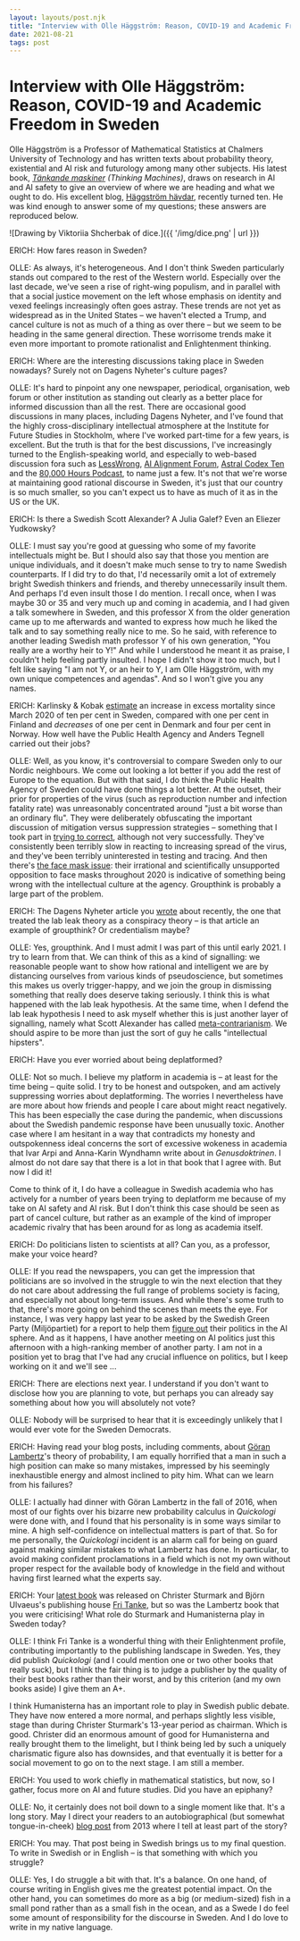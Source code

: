 ```yaml
---
layout: layouts/post.njk
title: "Interview with Olle Häggström: Reason, COVID-19 and Academic Freedom in Sweden"
date: 2021-08-21
tags: post
---
```


# Interview with Olle Häggström: Reason, COVID-19 and Academic Freedom in Sweden

Olle Häggström is a Professor of Mathematical Statistics at Chalmers University of Technology and has written texts about probability theory, existential and AI risk and futurology among many other subjects. His latest book, _[Tänkande maskiner](https://fritanke.se/bocker/tankande-maskiner/)_ _(Thinking Machines)_, draws on research in AI and AI safety to give an overview of where we are heading and what we ought to do. His excellent blog, [Häggström hävdar](https://haggstrom.blogspot.com), recently turned ten. He was kind enough to answer some of my questions; these answers are reproduced below.

![Drawing by Viktoriia Shcherbak of dice.]({{ '/img/dice.png' | url }})

ERICH: How fares reason in Sweden?

OLLE: As always, it's heterogeneous. And I don't think Sweden particularly stands out compared to the rest of the Western world. Especially over the last decade, we've seen a rise of right-wing populism, and in parallel with that a social justice movement on the left whose emphasis on identity and vexed feelings increasingly often goes astray. These trends are not yet as widespread as in the United States – we haven't elected a Trump, and cancel culture is not as much of a thing as over there – but we seem to be heading in the same general direction. These worrisome trends make it even more important to promote rationalist and Enlightenment thinking.

ERICH: Where are the interesting discussions taking place in Sweden nowadays? Surely not on Dagens Nyheter's culture pages?

OLLE: It's hard to pinpoint any one newspaper, periodical, organisation, web forum or other institution as standing out clearly as a better place for informed discussion than all the rest. There are occasional good discussions in many places, including Dagens Nyheter, and I've found that the highly cross-disciplinary intellectual atmosphere at the Institute for Future Studies in Stockholm, where I've worked part-time for a few years, is excellent. But the truth is that for the best discussions, I've increasingly turned to the English-speaking world, and especially to web-based discussion fora such as [LessWrong](https://www.lesswrong.com/), [AI Alignment Forum](https://www.alignmentforum.org/), [Astral Codex Ten](https://astralcodexten.substack.com/) and the [80,000 Hours Podcast](https://80000hours.org/podcast/), to name just a few. It's not that we're worse at maintaining good rational discourse in Sweden, it's just that our country is so much smaller, so you can't expect us to have as much of it as in the US or the UK.

ERICH: Is there a Swedish Scott Alexander? A Julia Galef? Even an Eliezer Yudkowsky?

OLLE: I must say you're good at guessing who some of my favorite intellectuals might be. But I should also say that those you mention are unique individuals, and it doesn't make much sense to try to name Swedish counterparts. If I did try to do that, I'd necessarily omit a lot of extremely bright Swedish thinkers and friends, and thereby unnecessarily insult them. And perhaps I'd even insult those I do mention. I recall once, when I was maybe 30 or 35 and very much up and coming in academia, and I had given a talk somewhere in Sweden, and this professor X from the older generation came up to me afterwards and wanted to express how much he liked the talk and to say something really nice to me. So he said, with reference to another leading Swedish math professor Y of his own generation, "You really are a worthy heir to Y!" And while I understood he meant it as praise, I couldn't help feeling partly insulted. I hope I didn't show it too much, but I felt like saying "I am not Y, or an heir to Y, I am Olle Häggström, with my own unique competences and agendas". And so I won't give you any names.

ERICH: Karlinsky & Kobak [estimate](https://elifesciences.org/articles/69336#table1) an increase in excess mortality since March 2020 of ten per cent in Sweden, compared with one per cent in Finland and _decreases_ of one per cent in Denmark and four per cent in Norway. How well have the Public Health Agency and Anders Tegnell carried out their jobs?

OLLE: Well, as you know, it's controversial to compare Sweden only to our Nordic neighbours. We come out looking a lot better if you add the rest of Europe to the equation. But with that said, I do think the Public Health Agency of Sweden could have done things a lot better. At the outset, their prior for properties of the virus (such as reproduction number and infection fatality rate) was unreasonably concentrated around "just a bit worse than an ordinary flu". They were deliberately obfuscating the important discussion of mitigation versus suppression strategies – something that I took part in [trying to correct](https://www.dn.se/debatt/alternativ-coronastrategi-for-sverige-kan-radda-liv/), although not very successfully. They've consistently been terribly slow in reacting to increasing spread of the virus, and they've been terribly uninterested in testing and tracing. And then there's [the face mask issue](https://blog.isi-web.org/react/2020/11/danish-face-mask-study/): their irrational and scientifically unsupported opposition to face masks throughout 2020 is indicative of something being wrong with the intellectual culture at the agency. Groupthink is probably a large part of the problem.

ERICH: The Dagens Nyheter article you [wrote](https://haggstrom.blogspot.com/2021/06/tendentiost-i-dn-om-labblackehypotesen.html) about recently, the one that treated the lab leak theory as a conspiracy theory – is that article an example of groupthink? Or credentialism maybe?

OLLE: Yes, groupthink. And I must admit I was part of this until early 2021. I try to learn from that. We can think of this as a kind of signalling: we reasonable people want to show how rational and intelligent we are by distancing ourselves from various kinds of pseudoscience, but sometimes this makes us overly trigger-happy, and we join the group in dismissing something that really does deserve taking seriously. I think this is what happened with the lab leak hypothesis. At the same time, when I defend the lab leak hypothesis I need to ask myself whether this is just another layer of signalling, namely what Scott Alexander has called [meta-contrarianism](https://www.lesswrong.com/s/XsMTxdQ6fprAQMoKi/p/9kcTNWopvXFncXgPy). We should aspire to be more than just the sort of guy he calls "intellectual hipsters".

ERICH: Have you ever worried about being deplatformed?

OLLE: Not so much. I believe my platform in academia is – at least for the time being – quite solid. I try to be honest and outspoken, and am actively suppressing worries about deplatforming. The worries I nevertheless have are more about how friends and people I care about might react negatively. This has been especially the case during the pandemic, when discussions about the Swedish pandemic response have been unusually toxic. Another case where I am hesitant in a way that contradicts my honesty and outspokenness ideal concerns the sort of excessive wokeness in academia that Ivar Arpi and Anna-Karin Wyndhamn write about in _Genusdoktrinen_. I almost do not dare say that there is a lot in that book that I agree with. But now I did it!

Come to think of it, I do have a colleague in Swedish academia who has actively for a number of years been trying to deplatform me because of my take on AI safety and AI risk. But I don't think this case should be seen as part of cancel culture, but rather as an example of the kind of improper academic rivalry that has been around for as long as academia itself.

ERICH: Do politicians listen to scientists at all? Can you, as a professor, make your voice heard?

OLLE: If you read the newspapers, you can get the impression that politicians are so involved in the struggle to win the next election that they do not care about addressing the full range of problems society is facing, and especially not about long-term issues. And while there's some truth to that, there's more going on behind the scenes than meets the eye. For instance, I was very happy last year to be asked by the Swedish Green Party (Miljöpartiet) for a report to help them [figure out](http://haggstrom.blogspot.com/2020/04/ett-knippe-tankar-och-forslag-om-ai.html) their politics in the AI sphere. And as it happens, I have another meeting on AI politics just this afternoon with a high-ranking member of another party. I am not in a position yet to brag that I've had any crucial influence on politics, but I keep working on it and we'll see ...

ERICH: There are elections next year. I understand if you don't want to disclose how you are planning to vote, but perhaps you can already say something about how you will absolutely not vote?

OLLE: Nobody will be surprised to hear that it is exceedingly unlikely that I would ever vote for the Sweden Democrats.

ERICH: Having read your blog posts, including comments, about [Göran Lambertz](https://en.wikipedia.org/wiki/G%C3%B6ran_Lambertz)'s theory of probability, I am equally horrified that a man in such a high position can make so many mistakes, impressed by his seemingly inexhaustible energy and almost inclined to pity him. What can we learn from his failures?

OLLE: I actually had dinner with Göran Lambertz in the fall of 2016, when most of our fights over his bizarre new probability calculus in _Quickologi_ were done with, and I found that his personality is in some ways similar to mine. A high self-confidence on intellectual matters is part of that. So for me personally, the _Quickologi_ incident is an alarm call for being on guard against making similar mistakes to what Lambertz has done. In particular, to avoid making confident proclamations in a field which is not my own without proper respect for the available body of knowledge in the field and without having first learned what the experts say.

ERICH: Your [latest book](https://fritanke.se/bocker/tankande-maskiner/) was released on Christer Sturmark and Björn Ulvaeus's publishing house [Fri Tanke](https://fritanke.se/), but so was the Lambertz book that you were criticising! What role do Sturmark and Humanisterna play in Sweden today?

OLLE: I think Fri Tanke is a wonderful thing with their Enlightenment profile, contributing importantly to the publishing landscape in Sweden. Yes, they did publish _Quickologi_ (and I could mention one or two other books that really suck), but I think the fair thing is to judge a publisher by the quality of their best books rather than their worst, and by this criterion (and my own books aside) I give them an A+.

I think Humanisterna has an important role to play in Swedish public debate. They have now entered a more normal, and perhaps slightly less visible, stage than during Christer Sturmark's 13-year period as chairman. Which is good. Christer did an enormous amount of good for Humanisterna and really brought them to the limelight, but I think being led by such a uniquely charismatic figure also has downsides, and that eventually it is better for a social movement to go on to the next stage. I am still a member.

ERICH: You used to work chiefly in mathematical statistics, but now, so I gather, focus more on AI and future studies. Did you have an epiphany?

OLLE: No, it certainly does not boil down to a single moment like that. It's a long story. May I direct your readers to an autobiographical (but somewhat tongue-in-cheek) [blog post](http://haggstrom.blogspot.com/2013/05/introvert-intervjuovning.html) from 2013 where I tell at least part of the story?

ERICH: You may. That post being in Swedish brings us to my final question. To write in Swedish or in English – is that something with which you struggle?

OLLE: Yes, I do struggle a bit with that. It's a balance. On one hand, of course writing in English gives me the greatest potential impact. On the other hand, you can sometimes do more as a big (or medium-sized) fish in a small pond rather than as a small fish in the ocean, and as a Swede I do feel some amount of responsibility for the discourse in Sweden. And I do love to write in my native language.
